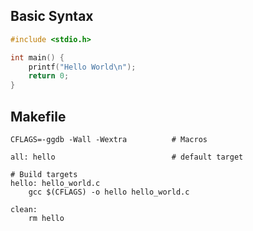 ## Basic Syntax

```c
#include <stdio.h>

int main() {
    printf("Hello World\n");
    return 0;
}
```

## Makefile

```make
CFLAGS=-ggdb -Wall -Wextra			# Macros

all: hello							# default target

# Build targets
hello: hello_world.c
	gcc $(CFLAGS) -o hello hello_world.c

clean:
	rm hello
```